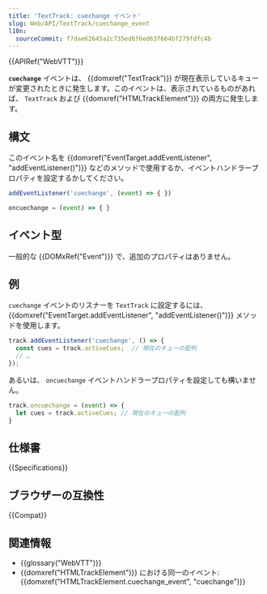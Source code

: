 ```yaml
---
title: 'TextTrack: cuechange イベント'
slug: Web/API/TextTrack/cuechange_event
l10n:
  sourceCommit: f7dae62645a2c735ed6f6ed63f664bf279fdfc4b
---
```


{{APIRef("WebVTT")}}

**`cuechange`** イベントは、 {{domxref("TextTrack")}} が現在表示しているキューが変更されたときに発生します。このイベントは、表示されているものがあれば、 `TextTrack` および {{domxref("HTMLTrackElement")}} の両方に発生します。

## 構文

このイベント名を {{domxref("EventTarget.addEventListener", "addEventListener()")}} などのメソッドで使用するか、イベントハンドラープロパティを設定するかしてください。

```js
addEventListener('cuechange', (event) => { })

oncuechange = (event) => { }
```

## イベント型

一般的な {{DOMxRef("Event")}} で、追加のプロパティはありません。

## 例

`cuechange` イベントのリスナーを `TextTrack` に設定するには、 {{domxref("EventTarget.addEventListener", "addEventListener()")}} メソッドを使用します。

```js
track.addEventListener('cuechange', () => {
  const cues = track.activeCues;  // 現在のキューの配列
  // …
});
```

あるいは、 `oncuechange` イベントハンドラープロパティを設定しても構いません。

```js
track.oncuechange = (event) => {
  let cues = track.activeCues; // 現在のキューの配列
}
```

## 仕様書

{{Specifications}}

## ブラウザーの互換性

{{Compat}}

## 関連情報

- {{glossary("WebVTT")}}
- {{domxref("HTMLTrackElement")}} における同一のイベント: {{domxref("HTMLTrackElement.cuechange_event", "cuechange")}}
